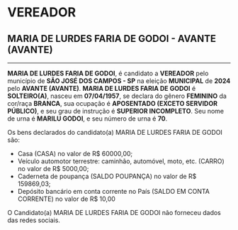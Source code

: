 # VEREADOR
## MARIA DE LURDES FARIA DE GODOI - AVANTE (AVANTE)
---
**MARIA DE LURDES FARIA DE GODOI**, é candidato a **VEREADOR** pelo município de **SÃO JOSÉ DOS CAMPOS - SP** na eleição **MUNICIPAL** de **2024** pelo **AVANTE (AVANTE)**.
**MARIA DE LURDES FARIA DE GODOI** é **SOLTEIRO(A)**, nasceu em **07/04/1957**, se declara do gênero **FEMININO** da cor/raça **BRANCA**, sua ocupação é **APOSENTADO (EXCETO SERVIDOR PÚBLICO)**, e seu grau de instrução é **SUPERIOR INCOMPLETO**.
Seu nome de urna é **MARILU GODOI**, e seu número de urna é **70**.

Os bens declarados do candidato(a) MARIA DE LURDES FARIA DE GODOI são: 
- Casa (CASA) no valor de R$ 60000,00;
- Veículo automotor terrestre: caminhão, automóvel, moto, etc. (CARRO) no valor de R$ 5000,00;
- Caderneta de poupança (SALDO POUPANÇA) no valor de R$ 159869,03;
- Depósito bancário em conta corrente no País (SALDO EM CONTA CORRENTE) no valor de R$ 10,00

O Candidato(a) MARIA DE LURDES FARIA DE GODOI não forneceu dados das redes sociais.